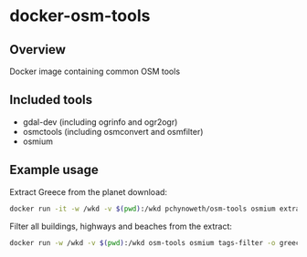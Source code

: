 # docker-osm-tools

## Overview

Docker image containing common OSM tools

## Included tools

* gdal-dev (including ogrinfo and ogr2ogr)
* osmctools (including osmconvert and osmfilter)
* osmium

## Example usage

Extract Greece from the planet download:

```bash
docker run -it -w /wkd -v $(pwd):/wkd pchynoweth/osm-tools osmium extract --bbox=17.682871,33.679590,30.404538,42.269466 -o greece.osm.pbf planet-latest.osm.pbf
```

Filter all buildings, highways and beaches from the extract:

```bash
docker run -w /wkd -v $(pwd):/wkd osm-tools osmium tags-filter -o greece-filtered.osm.pbf greece.osm.pbf building highway natural=beach
```
